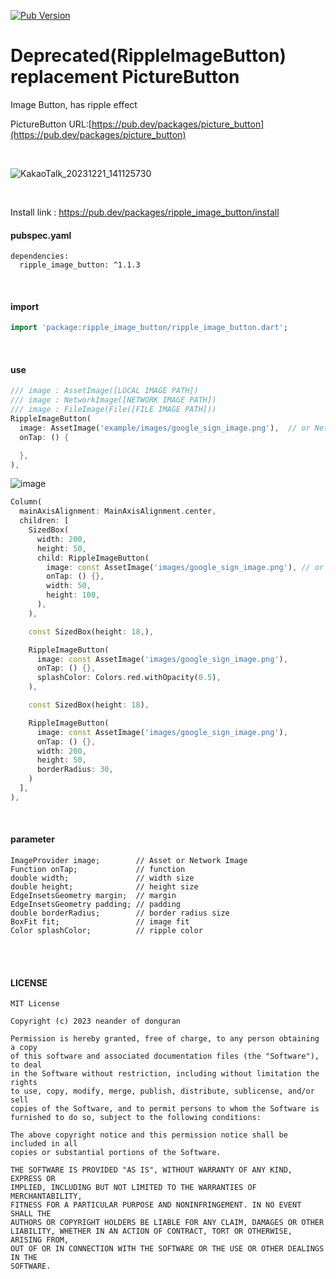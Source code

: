 [![Pub Version](https://img.shields.io/pub/v/ripple_image_button)](https://pub.dev/packages/ripple_image_button)


# Deprecated(RippleImageButton) replacement PictureButton
Image Button, has ripple effect
<br/>

PictureButton URL:[https://pub.dev/packages/picture_button](https://pub.dev/packages/picture_button)


<br/>


![KakaoTalk_20231221_141125730](https://github.com/b3lon9/RippleImageButton/assets/119420119/dde22929-ca55-4fc7-9376-18a549dc96dd)

<br/>

Install link : <a href="https://pub.dev/packages/ripple_image_button/install">https://pub.dev/packages/ripple_image_button/install</a>

#### pubspec.yaml
```flutter
dependencies:
  ripple_image_button: ^1.1.3
```

<br />

#### import
```dart
import 'package:ripple_image_button/ripple_image_button.dart';
```

<br/>

#### use
```dart
/// image : AssetImage([LOCAL IMAGE PATH])
/// image : NetworkImage([NETWORK IMAGE PATH])
/// image : FileImage(File([FILE IMAGE PATH]))
RippleImageButton(
  image: AssetImage('example/images/google_sign_image.png'),  // or NetwrokImage
  onTap: () {

  },
),
```
![image](https://github.com/b3lon9/RippleImageButton/assets/119420119/0b927fd2-6b89-4bbf-8ddf-7d44a5b44a46)
```dart
Column(
  mainAxisAlignment: MainAxisAlignment.center,
  children: [
    SizedBox(
      width: 200,
      height: 50,
      child: RippleImageButton(
        image: const AssetImage('images/google_sign_image.png'), // or NetworkImage
        onTap: () {},
        width: 50,
        height: 100,
      ),
    ),

    const SizedBox(height: 18,),

    RippleImageButton(
      image: const AssetImage('images/google_sign_image.png'),
      onTap: () {},
      splashColor: Colors.red.withOpacity(0.5),
    ),

    const SizedBox(height: 18),

    RippleImageButton(
      image: const AssetImage('images/google_sign_image.png'),
      onTap: () {},
      width: 200,
      height: 50,
      borderRadius: 30,
    )
  ],
),
```


<br/>

#### parameter
```flutter
ImageProvider image;        // Asset or Network Image
Function onTap;             // function
double width;               // width size
double height;              // height size
EdgeInsetsGeometry margin;  // margin
EdgeInsetsGeometry padding; // padding
double borderRadius;        // border radius size
BoxFit fit;                 // image fit
Color splashColor;          // ripple color
```

<br/>
<br/>


#### LICENSE
```text
MIT License

Copyright (c) 2023 neander of donguran

Permission is hereby granted, free of charge, to any person obtaining a copy
of this software and associated documentation files (the "Software"), to deal
in the Software without restriction, including without limitation the rights
to use, copy, modify, merge, publish, distribute, sublicense, and/or sell
copies of the Software, and to permit persons to whom the Software is
furnished to do so, subject to the following conditions:

The above copyright notice and this permission notice shall be included in all
copies or substantial portions of the Software.

THE SOFTWARE IS PROVIDED "AS IS", WITHOUT WARRANTY OF ANY KIND, EXPRESS OR
IMPLIED, INCLUDING BUT NOT LIMITED TO THE WARRANTIES OF MERCHANTABILITY,
FITNESS FOR A PARTICULAR PURPOSE AND NONINFRINGEMENT. IN NO EVENT SHALL THE
AUTHORS OR COPYRIGHT HOLDERS BE LIABLE FOR ANY CLAIM, DAMAGES OR OTHER
LIABILITY, WHETHER IN AN ACTION OF CONTRACT, TORT OR OTHERWISE, ARISING FROM,
OUT OF OR IN CONNECTION WITH THE SOFTWARE OR THE USE OR OTHER DEALINGS IN THE
SOFTWARE.
```
